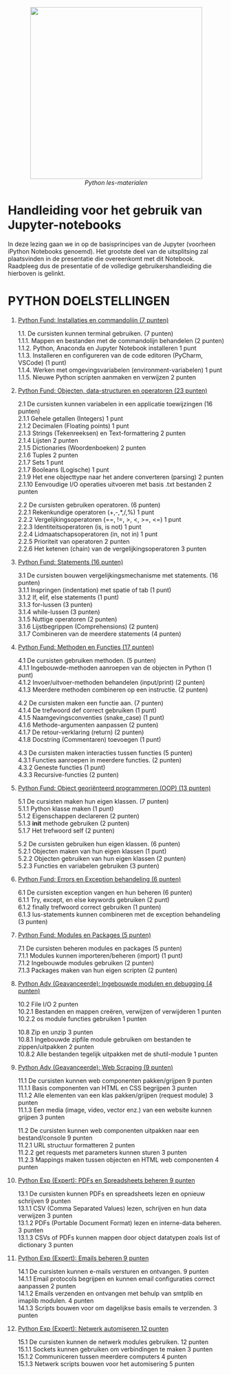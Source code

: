 <center>
    <img src='https://intecbrussel.be/img/logo3.png' width='400px' height='auto'/>
    <br/>
    <em>Python les-materialen</em>
</center>

# Handleiding voor het gebruik van Jupyter-notebooks
In deze lezing gaan we in op de basisprincipes van de Jupyter (voorheen iPython Notebooks genoemd). Het grootste deel van de uitsplitsing zal plaatsvinden in de presentatie die overeenkomt met dit Notebook. Raadpleeg dus de presentatie of de volledige gebruikershandleiding die hierboven is gelinkt.

# PYTHON DOELSTELLINGEN

1. <a href="#">Python Fund: Installaties en commandolijn (7 punten)</a> </br>

	1.1. De cursisten kunnen terminal gebruiken. (7 punten) </br>
		1.1.1. Mappen en  bestanden met de commandolijn behandelen	(2 punten) </br>
		1.1.2. Python, Anaconda en Jupyter Notebook installeren 1 punt </br>
		1.1.3. Installeren en configureren  van de code editoren (PyCharm, VSCode) (1 punt) </br>
		1.1.4. Werken met omgevingsvariabelen (environment-variabelen)	1 punt </br>
		1.1.5. Nieuwe Python scripten aanmaken en verwijzen 2 punten </br>

2. <a href="./00-Objecten en datastructuren/01 - Variabelen Toewijzing">Python Fund: Objecten, data-structuren en operatoren (23 punten) </a></br>

	2.1	De cursisten kunnen variabelen in een applicatie toewijzingen (16 punten)</br>
		2.1.1	Gehele getallen (Integers) 1 punt </br>
		2.1.2	Decimalen (Floating points) 1 punt </br>
		2.1.3	Strings (Tekenreeksen) en Text-formattering	2 punten </br>
		2.1.4	Lijsten	2 punten </br>
		2.1.5	Dictionaries (Woordenboeken) 2 punten </br>
		2.1.6	Tuples 2 punten </br>
		2.1.7	Sets 1 punt </br>
		2.1.7	Booleans (Logische)	1 punt </br>
		2.1.9	Het ene objecttype naar het andere converteren (parsing) 2 punten </br>
		2.1.10	Eenvoudige I/O operaties uitvoeren met basis .txt bestanden	2 punten </br>

	2.2	De cursisten gebruiken operatoren. (6 punten)</br>
		2.2.1	Rekenkundige operatoren (+,-,*,/,%)	1 punt </br>
		2.2.2	Vergelijkingsoperatoren (==,  !=, >, <, >=, <=)	1 punt </br>
		2.2.3	Identiteitsoperatoren (is, is not) 1 punt </br>
		2.2.4	Lidmaatschapsoperatoren (in, not in) 1 punt </br>
		2.2.5	Prioriteit van operatoren 2 punten </br>
		2.2.6	Het ketenen (chain) van de vergelijkingsoperatoren 3 punten </br>

3. <a href="#">Python Fund: Statements (16 punten) </a></br>

	3.1	De cursisten bouwen vergelijkingsmechanisme met statements. (16 punten) </br>
		3.1.1	Inspringen (indentation)  met spatie of tab	(1 punt) </br>
		3.1.2	If, elif, else statements (1 punt) </br>
		3.1.3	for-lussen (3 punten) </br>
		3.1.4	while-lussen (3 punten) </br>
		3.1.5	Nuttige operatoren (2 punten) </br>
		3.1.6	Lijstbegrippen (Comprehensions)	(2 punten) </br>
		3.1.7	Combineren van de meerdere statements (4 punten) </br>

4. <a href="#">Python Fund: Methoden en Functies (17 punten) </a></br>

	4.1	De cursisten gebruiken methoden. (5 punten) </br>
		4.1.1	Ingebouwde-methoden aanroepen van de objecten in Python	(1 punt) </br>
		4.1.2	Invoer/uitvoer-methoden behandelen (input/print) (2 punten) </br>
		4.1.3	Meerdere methoden combineren op een instructie.	(2 punten) </br>

	4.2	De cursisten maken een functie aan. (7 punten) </br>
		4.1.4	De trefwoord def correct gebruiken (1 punt) </br>
		4.1.5	Naamgevingsconventies (snake_case) (1 punt) </br>
		4.1.6	Methode-argumenten aanpassen (2 punten) </br>
		4.1.7	De retour-verklaring (return) (2 punten) </br>
		4.1.8	Docstring (Commentaren) toevoegen (1 punt) </br>

	4.3	De cursisten maken interacties tussen functies (5 punten) </br>
		4.3.1	Functies aanroepen in meerdere functies. (2 punten) </br>
		4.3.2	Geneste functies (1 punt) </br>
		4.3.3	Recursive-functies (2 punten) </br>

5. <a href="#">Python Fund: Object georiënteerd programmeren (OOP) (13 punten)</a> </br>

	5.1	De cursisten maken hun eigen klassen. (7 punten) </br>
		5.1.1	Python klasse maken	(1 punt) </br>
		5.1.2	Eigenschappen declareren (2 punten) </br>
		5.1.3	__init__ methode gebruiken (2 punten) </br>
		5.1.7	Het trefwoord self (2 punten) </br>

	5.2	De cursisten gebruiken hun eigen klassen. (6 punten) </br>
		5.2.1	Objecten maken van hun eigen klassen (1 punt) </br>
		5.2.2	Objecten gebruiken van hun eigen klassen (2 punten) </br>
		5.2.3	Functies en variabelen gebruiken (3 punten) </br>

6. <a href="#">Python Fund: Errors en Exception behandeling (6 punten)</a> </br>

	6.1	De cursisten exception vangen en hun beheren (6 punten) </br>
		6.1.1	Try, except, en else keywords gebruiken (2 punt) </br>
		6.1.2	finally trefwoord correct gebruiken (1 punten) </br>
		6.1.3	lus-statements kunnen combineren met de exception behandeling (3 punten) </br>

7. <a href="#">Python Fund: Modules en Packages (5 punten)</a> </br>

	7.1	De cursisten beheren modules en packages (5 punten) </br>
		7.1.1	Modules kunnen importeren/beheren (import) (1 punt) </br>
		7.1.2	Ingebouwde modules gebruiken (2 punten) </br>
		7.1.3	Packages maken van hun eigen scripten (2 punten) </br>

10. <a href="#">Python Adv (Geavanceerde): Ingebouwde modulen en debugging (4 punten)</a> </br>

    10.2 File I/O 2 punten </br>
        10.2.1	Bestanden en mappen creëren, verwijzen of verwijderen 1 punten </br>
        10.2.2	os module functies gebruiken 1 punten </br>

    10.8 Zip en unzip 3 punten </br>
        10.8.1	Ingebouwde zipfile module gebruiken om bestanden te zippen/uitpakken 2 punten </br>
        10.8.2	Alle bestanden tegelijk uitpakken met de shutil-module 1 punten </br>

11. <a href="#">Python Adv (Geavanceerde): Web Scraping (9 punten)</a> </br>

    11.1	De cursisten kunnen web componenten pakken/grijpen 9 punten </br>
        11.1.1	Basis componenten van HTML en CSS begrijpen	3 punten </br>
        11.1.2	Alle elementen van een klas pakken/grijpen (request module)	3 punten </br>
        11.1.3	Een media (image, video, vector enz.) van een website kunnen grijpen 3 punten </br>

    11.2	De cursisten kunnen web componenten uitpakken naar een bestand/console 9 punten </br>
        11.2.1	URL structuur formatteren 2 punten </br>
        11.2.2	get requests met parameters kunnen sturen 3 punten </br>
        11.2.3	Mappings maken tussen objecten en HTML web componenten 4 punten </br>

13. <a href="#">Python Exp (Expert): PDFs en Spreadsheets beheren 9 punten</a> </br>

    13.1	De cursisten kunnen PDFs en spreadsheets lezen en opnieuw schrijven 9 punten </br>
        13.1.1	CSV (Comma Separated Values) lezen, schrijven en hun data verwijzen	3 punten </br>
        13.1.2	PDFs (Portable Document Format) lezen en interne-data beheren. 3 punten </br>
        13.1.3	CSVs of PDFs kunnen mappen door object datatypen zoals list of dictionary 3 punten </br>

14. <a href="#">Python Exp (Expert): Emails beheren 9 punten</a> </br>

    14.1	De cursisten kunnen e-mails versturen en ontvangen. 9 punten </br>
        14.1.1	Email protocols begrijpen en kunnen email configuraties correct aanpassen 2 punten </br>
        14.1.2	Emails verzenden en ontvangen met behulp van smtplib en imaplib modulen. 4 punten </br>
        14.1.3	Scripts bouwen voor om dagelijkse basis emails te verzenden. 3 punten </br>

15. <a href="#">Python Exp (Expert): Netwerk automiseren 12 punten</a> </br>

    15.1	De cursisten kunnen de netwerk modules gebruiken. 12 punten </br>
        15.1.1	Sockets kunnen gebruiken om verbindingen te maken 3 punten </br>
        15.1.2	Communiceren tussen meerdere computers 4 punten </br>
        15.1.3	Netwerk scripts bouwen voor het automisering 5 punten </br>
